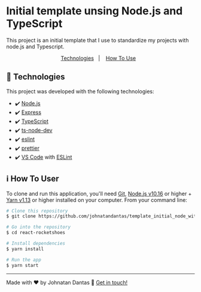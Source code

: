 # Initial template unsing Node.js and TypeScript

This project is an initial template that I use to standardize my projects with node.js and Typescript.

<p align="center">
  <a href="#rocket-technologies">Technologies</a>&nbsp;&nbsp;&nbsp;|&nbsp;&nbsp;&nbsp;
  <a href="#information_source-how-to-use">How To Use</a>&nbsp;&nbsp;&nbsp;
</p>

## :rocket: Technologies

This project was developed with the following technologies:

- :heavy_check_mark:  [Node.js][nodejs]
- :heavy_check_mark:  [Express](https://expressjs.com/)
- :heavy_check_mark:  [TypeScript](https://www.typescriptlang.org/)
- :heavy_check_mark:  [ts-node-dev](https://github.com/TypeStrong/ts-node)
- :heavy_check_mark:  [eslint](https://eslint.org/)
- :heavy_check_mark:  [prettier](https://prettier.io/)
- :heavy_check_mark:  [VS Code][vc] with [ESLint][vceslint]

## :information_source: How To User

To clone and run this application, you'll need [Git](https://git-scm.com), [Node.js v10.16][nodejs] or higher + [Yarn v1.13][yarn] or higher installed on your computer. From your command line:


```bash
# Clone this repository
$ git clone https://github.com/johnatandantas/template_initial_node_with_typescript

# Go into the repository
$ cd react-rocketshoes

# Install dependencies
$ yarn install

# Run the app
$ yarn start
```

---

Made with ♥ by Johnatan Dantas :wave: [Get in touch!](https://www.linkedin.com/in/johnatan-dantas/)

[nodejs]: https://nodejs.org/
[yarn]: https://yarnpkg.com/
[vc]: https://code.visualstudio.com/
[vceditconfig]: https://marketplace.visualstudio.com/items?itemName=EditorConfig.EditorConfig
[vceslint]: https://marketplace.visualstudio.com/items?itemName=dbaeumer.vscode-eslint

